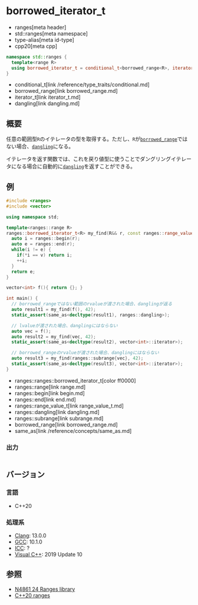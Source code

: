 # borrowed_iterator_t
* ranges[meta header]
* std::ranges[meta namespace]
* type-alias[meta id-type]
* cpp20[meta cpp]

```cpp
namespace std::ranges {
  template<range R>
  using borrowed_iterator_t = conditional_t<borrowed_range<R>, iterator_t<R>, dangling>;
}
```
* conditional_t[link /reference/type_traits/conditional.md]
* borrowed_range[link borrowed_range.md]
* iterator_t[link iterator_t.md]
* dangling[link dangling.md]

## 概要
任意の範囲型`R`のイテレータの型を取得する。ただし、`R`が[`borrowed_range`](borrowed_range.md)ではない場合、[`dangling`](dangling.md)になる。

イテレータを返す関数では、これを戻り値型に使うことでダングリングイテレータになる場合に自動的に[`dangling`](dangling.md)を返すことができる。

## 例
```cpp example
#include <ranges>
#include <vector>

using namespace std;

template<ranges::range R>
ranges::borrowed_iterator_t<R> my_find(R&& r, const ranges::range_value_t<R>& v) {
  auto i = ranges::begin(r);
  auto e = ranges::end(r);
  while(i != e) {
    if(*i == v) return i;
    ++i;
  }
  return e;
}

vector<int> f(){ return {}; }

int main() {
  // borrowed_rangeではない範囲のrvalueが渡された場合、danglingが返る
  auto result1 = my_find(f(), 42);
  static_assert(same_as<decltype(result1), ranges::dangling>);

  // lvalueが渡された場合、danglingにはならない
  auto vec = f();
  auto result2 = my_find(vec, 42);
  static_assert(same_as<decltype(result2), vector<int>::iterator>);

  // borrowed_rangeのrvalueが渡された場合、danglingにはならない
  auto result3 = my_find(ranges::subrange{vec}, 42);
  static_assert(same_as<decltype(result3), vector<int>::iterator>);
}
```
* ranges::ranges::borrowed_iterator_t[color ff0000]
* ranges::range[link range.md]
* ranges::begin[link begin.md]
* ranges::end[link end.md]
* ranges::range_value_t[link range_value_t.md]
* ranges::dangling[link dangling.md]
* ranges::subrange[link subrange.md]
* borrowed_range[link borrowed_range.md]
* same_as[link /reference/concepts/same_as.md]

### 出力
```
```

## バージョン
### 言語
- C++20

### 処理系
- [Clang](/implementation.md#clang): 13.0.0
- [GCC](/implementation.md#gcc): 10.1.0
- [ICC](/implementation.md#icc): ?
- [Visual C++](/implementation.md#visual_cpp): 2019 Update 10

## 参照
- [N4861 24 Ranges library](https://timsong-cpp.github.io/cppwp/n4861/ranges)
- [C++20 ranges](https://techbookfest.org/product/5134506308665344)
